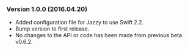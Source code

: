 ### Version 1.0.0 (2016.04.20)

- Added configuration file for Jazzy to use Swift 2.2.
- Bump version to first release.
- No changes to the API or code has been made from previous beta v0.6.2.
